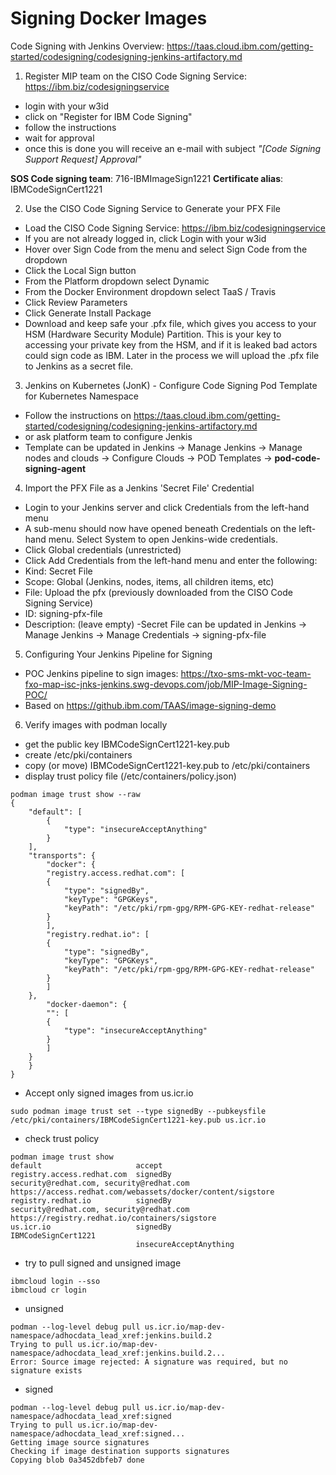 
# Signing Docker Images

Code Signing with Jenkins Overview: https://taas.cloud.ibm.com/getting-started/codesigning/codesigning-jenkins-artifactory.md

1. Register MIP team on the CISO Code Signing Service: https://ibm.biz/codesigningservice
 - login with your w3id
 - click on "Register for IBM Code Signing"
 - follow the instructions
 - wait for approval
 - once this is done you will receive an e-mail with subject *"[Code Signing Support Request] Approval"*

**SOS Code signing team**: 716-IBMImageSign1221
**Certificate alias**: IBMCodeSignCert1221

2. Use the CISO Code Signing Service to Generate your PFX File
 - Load the CISO Code Signing Service: https://ibm.biz/codesigningservice
 - If you are not already logged in, click Login with your w3id
 - Hover over Sign Code from the menu and select Sign Code from the dropdown
 - Click the Local Sign button
 - From the Platform dropdown select Dynamic
 - From the Docker Environment dropdown select TaaS / Travis
 - Click Review Parameters
 - Click Generate Install Package
 - Download and keep safe your .pfx file, which gives you access to your HSM (Hardware Security Module) Partition. This is your key to accessing your private key from the HSM, and if it is leaked bad actors could sign code as IBM. Later in the process we will upload the .pfx file to Jenkins as a secret file.

3. Jenkins on Kubernetes (JonK) - Configure Code Signing Pod Template for Kubernetes Namespace
 - Follow the instructions on https://taas.cloud.ibm.com/getting-started/codesigning/codesigning-jenkins-artifactory.md
 - or ask platform team to configure Jenkis
 - Template can be updated in Jenkins -> Manage Jenkins -> Manage nodes and clouds -> Configure Clouds -> POD Templates -> **pod-code-signing-agent**

4. Import the PFX File as a Jenkins 'Secret File' Credential
 - Login to your Jenkins server and click Credentials from the left-hand menu
 - A sub-menu should now have opened beneath Credentials on the left-hand menu. Select System to open Jenkins-wide credentials.
 - Click Global credentials (unrestricted)
 - Click Add Credentials from the left-hand menu and enter the following:
  - Kind: Secret File
  - Scope: Global (Jenkins, nodes, items, all children items, etc)
  - File: Upload the pfx (previously downloaded from the CISO Code Signing Service)
  - ID: signing-pfx-file
  - Description: (leave empty)
 -Secret File can be updated in Jenkins -> Manage Jenkins -> Manage Credentials -> signing-pfx-file

5. Configuring Your Jenkins Pipeline for Signing
 - POC Jenkins pipeline to sign images: https://txo-sms-mkt-voc-team-fxo-map-isc-jnks-jenkins.swg-devops.com/job/MIP-Image-Signing-POC/
 - Based on https://github.ibm.com/TAAS/image-signing-demo

6. Verify images with podman locally
 - get the public key IBMCodeSignCert1221-key.pub 
 - create /etc/pki/containers
 - copy (or move) IBMCodeSignCert1221-key.pub to /etc/pki/containers
 - display trust policy file (/etc/containers/policy.json)
```
podman image trust show --raw
{
    "default": [
        {
            "type": "insecureAcceptAnything"
        }
    ],
    "transports": {
        "docker": {
	    "registry.access.redhat.com": [
		{
		    "type": "signedBy",
		    "keyType": "GPGKeys",
		    "keyPath": "/etc/pki/rpm-gpg/RPM-GPG-KEY-redhat-release"
		}
	    ],
	    "registry.redhat.io": [
		{
		    "type": "signedBy",
		    "keyType": "GPGKeys",
		    "keyPath": "/etc/pki/rpm-gpg/RPM-GPG-KEY-redhat-release"
		}
	    ]
	},
        "docker-daemon": {
	    "": [
		{
		    "type": "insecureAcceptAnything"
		}
	    ]
	}
    }
}
```
 - Accept only signed images from us.icr.io 
```
sudo podman image trust set --type signedBy --pubkeysfile /etc/pki/containers/IBMCodeSignCert1221-key.pub us.icr.io 
```
 - check trust policy 
```
podman image trust show
default                     accept                                                            
registry.access.redhat.com  signedBy                security@redhat.com, security@redhat.com  https://access.redhat.com/webassets/docker/content/sigstore
registry.redhat.io          signedBy                security@redhat.com, security@redhat.com  https://registry.redhat.io/containers/sigstore
us.icr.io                   signedBy                IBMCodeSignCert1221                       
                            insecureAcceptAnything                 
```

 - try to pull signed and unsigned image
```
ibmcloud login --sso
ibmcloud cr login
```
  - unsigned
```
podman --log-level debug pull us.icr.io/map-dev-namespace/adhocdata_lead_xref:jenkins.build.2
Trying to pull us.icr.io/map-dev-namespace/adhocdata_lead_xref:jenkins.build.2...
Error: Source image rejected: A signature was required, but no signature exists
```
  - signed
```
podman --log-level debug pull us.icr.io/map-dev-namespace/adhocdata_lead_xref:signed
Trying to pull us.icr.io/map-dev-namespace/adhocdata_lead_xref:signed...
Getting image source signatures
Checking if image destination supports signatures
Copying blob 0a3452dbfeb7 done  
```
